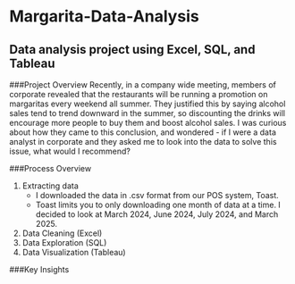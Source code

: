 # Margarita-Data-Analysis
## Data analysis project using Excel, SQL, and Tableau

###Project Overview
Recently, in a company wide meeting, members of corporate revealed that the restaurants will be running a promotion on margaritas every weekend all summer.
They justified this by saying alcohol sales tend to trend downward in the summer, so discounting the drinks will encourage more people to buy them and boost alcohol sales.
I was curious about how they came to this conclusion, and wondered - if I were a data analyst in corporate and they asked me to look into the data to solve this issue, what would I recommend?

###Process Overview
1. Extracting data
   - I downloaded the data in .csv format from our POS system, Toast.
   - Toast limits you to only downloading one month of data at a time. I decided to look at March 2024, June 2024, July 2024, and March 2025.
2. Data Cleaning (Excel)
3. Data Exploration (SQL)
4. Data Visualization (Tableau)

###Key Insights
